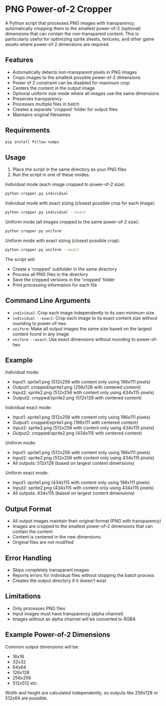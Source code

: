 # PNG Power-of-2 Cropper

A Python script that processes PNG images with transparency, automatically cropping them to the smallest power-of-2 (optional) dimensions that can contain the non-transparent content. This is particularly useful for optimizing sprite sheets, textures, and other game assets where power-of-2 dimensions are required.

## Features

- Automatically detects non-transparent pixels in PNG images
- Crops images to the smallest possible power-of-2 dimensions
- Power of 2 constraint can be disabled for maximum crop
- Centers the content in the output image
- Optional uniform size mode where all images use the same dimensions
- Preserves transparency
- Processes multiple files in batch
- Creates a separate 'cropped' folder for output files
- Maintains original filenames

## Requirements

```bash
pip install Pillow numpy
```

## Usage

1. Place the script in the same directory as your PNG files
2. Run the script in one of these modes:

Individual mode (each image cropped to power-of-2 size):
```bash
python cropper.py individual
```

Individual mode with exact sizing (closest possible crop for each image):
```bash
python cropper.py individual --exact
```

Uniform mode (all images cropped to the same power-of-2 size):
```bash
python cropper.py uniform
```

Uniform mode with exact sizing (closest possible crop):
```bash
python cropper.py uniform --exact
```

The script will:
- Create a 'cropped' subfolder in the same directory
- Process all PNG files in the directory
- Save the cropped versions in the 'cropped' folder
- Print processing information for each file

## Command Line Arguments

- `individual`: Crop each image independently to its own minimum size
- `individual --exact`: Crop each image to its exact content size without rounding to power-of-two
- `uniform`: Make all output images the same size based on the largest content found in any image
- `uniform --exact`: Use exact dimensions without rounding to power-of-two

## Example

Individual mode:
- Input1: sprite1.png (512x256 with content only using 196x111 pixels)
- Output1: cropped/sprite1.png (256x128 with centered content)
- Input2: sprite2.png (512x256 with content only using 434x115 pixels)
- Output2: cropped/sprite2.png (512x128 with centered content)

Individual exact mode:
- Input1: sprite1.png (512x256 with content only using 196x111 pixels)
- Output1: cropped/sprite1.png (196x111 with centered content)
- Input2: sprite2.png (512x256 with content only using 434x115 pixels)
- Output2: cropped/sprite2.png (434x115 with centered content)

Uniform mode:
- Input1: sprite1.png (512x256 with content only using 196x111 pixels)
- Input2: sprite2.png (512x256 with content only using 434x115 pixels)
- All outputs: 512x128 (based on largest content dimensions)

Uniform exact mode:
- Input1: sprite1.png (434x115 with content only using 196x111 pixels)
- Input2: sprite2.png (434x115 with content only using 434x115 pixels)
- All outputs: 434x115 (based on largest content dimensions)

## Output Format

- All output images maintain their original format (PNG with transparency)
- Images are cropped to the smallest power-of-2 dimensions that can contain the content
- Content is centered in the new dimensions
- Original files are not modified

## Error Handling

- Skips completely transparent images
- Reports errors for individual files without stopping the batch process
- Creates the output directory if it doesn't exist

## Limitations

- Only processes PNG files
- Input images must have transparency (alpha channel)
- Images without an alpha channel will be converted to RGBA

## Example Power-of-2 Dimensions

Common output dimensions will be:
- 16x16
- 32x32
- 64x64
- 128x128
- 256x256
- 512x512
etc.

Width and height are calculated independently, so outputs like 256x128 or 512x64 are possible.
